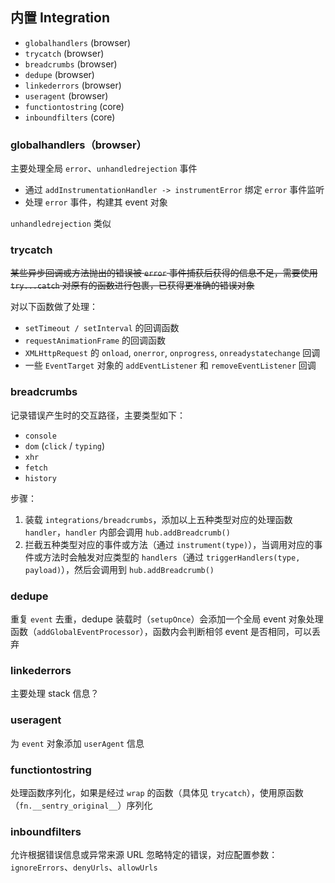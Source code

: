 ## 内置 Integration
- `globalhandlers` (browser)
- `trycatch` (browser)
- `breadcrumbs` (browser)
- `dedupe` (browser)
- `linkederrors` (browser)
- `useragent` (browser)
- `functiontostring` (core)
- `inboundfilters` (core)


### globalhandlers（browser）
主要处理全局 `error`、`unhandledrejection` 事件

- 通过 `addInstrumentationHandler -> instrumentError` 绑定 `error` 事件监听
- 处理 `error` 事件，构建其 event 对象

`unhandledrejection` 类似

### trycatch
~~某些异步回调或方法抛出的错误被 `error` 事件捕获后获得的信息不足，需要使用 `try...catch` 对原有的函数进行包裹，已获得更准确的错误对象~~

对以下函数做了处理：
- `setTimeout / setInterval` 的回调函数
- `requestAnimationFrame` 的回调函数
- `XMLHttpRequest` 的 `onload`, `onerror`, `onprogress`, `onreadystatechange` 回调
- 一些 `EventTarget` 对象的 `addEventListener` 和 `removeEventListener` 回调

### breadcrumbs
记录错误产生时的交互路径，主要类型如下：
- `console`
- `dom` (`click` / `typing`)
- `xhr`
- `fetch`
- `history`

步骤：

1. 装载 `integrations/breadcrumbs`，添加以上五种类型对应的处理函数 `handler`，`handler` 内部会调用 `hub.addBreadcrumb()`
2. 拦截五种类型对应的事件或方法（通过 `instrument(type)`），当调用对应的事件或方法时会触发对应类型的 `handlers`（通过 `triggerHandlers(type, payload)`），然后会调用到 `hub.addBreadcrumb()`

### dedupe
重复 `event` 去重，dedupe 装载时（`setupOnce`）会添加一个全局 event 对象处理函数（`addGlobalEventProcessor`），函数内会判断相邻 event 是否相同，可以丢弃

### linkederrors
主要处理 stack 信息？

### useragent
为 `event` 对象添加 `userAgent` 信息

### functiontostring
处理函数序列化，如果是经过 `wrap` 的函数（具体见 `trycatch`），使用原函数（`fn.__sentry_original__`）序列化

### inboundfilters
允许根据错误信息或异常来源 URL 忽略特定的错误，对应配置参数：`ignoreErrors`、`denyUrls`、`allowUrls`
